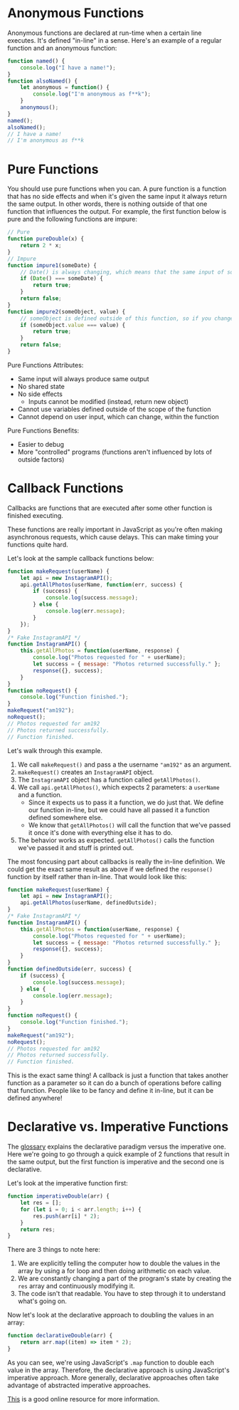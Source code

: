 # Anonymous Functions
Anonymous functions are declared at run-time when a certain line executes. It's defined "in-line" in a sense. Here's an example of a regular function and an anonymous function:
```js
function named() {
    console.log("I have a name!");
}
function alsoNamed() {
    let anonymous = function() {
        console.log("I'm anonymous as f**k");
    }
    anonymous();
}
named();
alsoNamed();
// I have a name!
// I'm anonymous as f**k
```

# Pure Functions

You should use pure functions when you can. A pure function is a function that has no side effects and when it's given the same input it always return the same output. In other words, there is nothing outside of that one function that influences the output. For example, the first function below is pure and the following functions are impure:
```js
// Pure
function pureDouble(x) {
    return 2 * x; 
}
// Impure
function impure1(someDate) {
    // Date() is always changing, which means that the same input of someDate will produce different outputs, so not pure
    if (Date() === someDate) {
        return true;
    }
    return false;
}
function impure2(someObject, value) {
    // someObject is defined outside of this function, so if you change its value outside of this function, then the output will change. That violates our definition of a pure function.
    if (someObject.value === value) {
        return true;
    }
    return false;
}
```
Pure Functions Attributes:
* Same input will always produce same output
* No shared state
* No side effects
    - Inputs cannot be modified (instead, return new object)
* Cannot use variables defined outside of the scope of the function
* Cannot depend on user input, which can change, within the function

Pure Functions Benefits:
* Easier to debug
* More "controlled" programs (functions aren't influenced by lots of outside factors)

# Callback Functions

Callbacks are functions that are executed after some other function is finished executing. 

These functions are really important in JavaScript as you're often making asynchronous requests, which cause delays. This can make timing your functions quite hard. 

Let's look at the sample callback functions below:
```js
function makeRequest(userName) {
    let api = new InstagramAPI();
    api.getAllPhotos(userName, function(err, success) {
        if (success) {
            console.log(success.message);
        } else {
            console.log(err.message);
        }
    });
}
/* Fake InstagramAPI */
function InstagramAPI() {
    this.getAllPhotos = function(userName, response) {
        console.log("Photos requested for " + userName);
        let success = { message: "Photos returned successfully." };
        response({}, success);
    }
}
function noRequest() {
    console.log("Function finished.");
}
makeRequest("am192");
noRequest();
// Photos requested for am192
// Photos returned successfully.
// Function finished.
```
Let's walk through this example. 
1. We call `makeRequest()` and pass a the username `"am192"` as an argument. 
2. `makeRequest()` creates an `InstagramAPI` object. 
3. The `InstagramAPI` object has a function called `getAllPhotos()`.
4. We call `api.getAllPhotos()`, which expects 2 parameters: a `userName` and a function.
    - Since it expects us to pass it a function, we do just that. We define our function in-line, but we could have all passed it a function defined somewhere else. 
    - We know that `getAllPhotos()` will call the function that we've passed it once it's done with everything else it has to do.
5. The behavior works as expected. `getAllPhotos()` calls the function we've passed it and stuff is printed out.

The most foncusing part about callbacks is really the in-line definition. We could get the exact same result as above if we defined the `response()` function by itself rather than in-line. That would look like this:
```js
function makeRequest(userName) {
    let api = new InstagramAPI();
    api.getAllPhotos(userName, definedOutside);
}
/* Fake InstagramAPI */
function InstagramAPI() {
    this.getAllPhotos = function(userName, response) {
        console.log("Photos requested for " + userName);
        let success = { message: "Photos returned successfully." };
        response({}, success);
    }
}
function definedOutside(err, success) {
    if (success) {
        console.log(success.message);
    } else {
        console.log(err.message);
    }
}
function noRequest() {
    console.log("Function finished.");
}
makeRequest("am192");
noRequest();
// Photos requested for am192
// Photos returned successfully.
// Function finished.
```
This is the exact same thing! A callback is just a function that takes another function as a parameter so it can do a bunch of operations before calling that function. People like to be fancy and define it in-line, but it can be defined anywhere!


# Declarative vs. Imperative Functions
The [glossary](../glossary/Glossary.md#Declarative-Programming) explains the declarative paradigm versus the imperative one. Here we're going to go through a quick example of 2 functions that result in the same output, but the first function is imperative and the second one is declarative.

Let's look at the imperative function first:
```js
function imperativeDouble(arr) {
    let res = [];
    for (let i = 0; i < arr.length; i++) {
        res.push(arr[i] * 2);
    }
    return res;
}
```
There are 3 things to note here:
1. We are explicitly telling the computer how to double the values in the array by using a for loop and then doing arithmetic on each value. 
2. We are constantly changing a part of the program's state by creating the `res` array and continuously modifying it. 
3. The code isn't that readable. You have to step through it to understand what's going on.

Now let's look at the declarative approach to doubling the values in an array:
```js
function declarativeDouble(arr) {
    return arr.map((item) => item * 2);
}
```
As you can see, we're using JavaScript's `.map` function to double each value in the array. Therefore, the declarative approach is using JavaScript's imperative approach. More generally, declarative approaches often take advantage of abstracted imperative approaches.

[This](https://tylermcginnis.com/imperative-vs-declarative-programming/) is a good online resource for more information.

